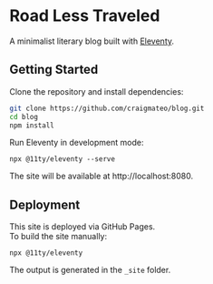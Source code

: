 # Road Less Traveled

A minimalist literary blog built with [Eleventy](https://www.11ty.dev/).

## Getting Started

Clone the repository and install dependencies:

```bash
git clone https://github.com/craigmateo/blog.git
cd blog
npm install
```

Run Eleventy in development mode:

```
npx @11ty/eleventy --serve
```

The site will be available at http://localhost:8080.

## Deployment

This site is deployed via GitHub Pages.  
To build the site manually:

    npx @11ty/eleventy

The output is generated in the `_site` folder.